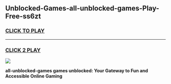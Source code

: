 
## Unblocked-Games-all-unblocked-games-Play-Free-ss6zt
<h3>
<a href="https://premium76.site?title=all-unblocked-games&ref=21A">CLICK TO PLAY</a></h3>
<hr>

<h3>
<a href="https://premium76.site?title=all-unblocked-games&ref=21A">CLICK 2 PLAY</a>
  
</h3>

<a href="https://premium76.site?title=all-unblocked-games&ref=21A"><img src="https://clearcache.store/games.png"></a>


**all-unblocked-games games unblocked: Your Gateway to Fun and Accessible Online Gaming**
